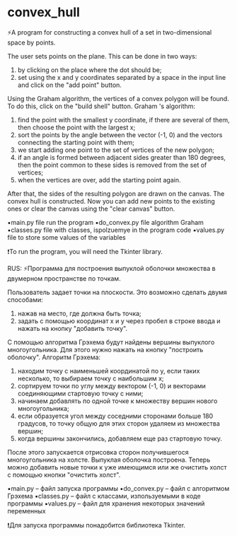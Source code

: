 # convex_hull
⚡️A program for constructing a convex hull of a set in two-dimensional space by points.

The user sets points on the plane. This can be done in two ways:
1) by clicking on the place where the dot should be;
2) set using the x and y coordinates separated by a space in the input line and click on the "add point" button.

Using the Graham algorithm, the vertices of a convex polygon will be found. To do this, click on the "build shell" button. Graham 's algorithm:
1) find the point with the smallest y coordinate, if there are several of them, then choose the point with the largest x;
2) sort the points by the angle between the vector (-1, 0) and the vectors connecting the starting point with them;
3) we start adding one point to the set of vertices of the new polygon;
4) if an angle is formed between adjacent sides greater than 180 degrees, then the point common to these sides is removed from the set of vertices;
5) when the vertices are over, add the starting point again.

After that, the sides of the resulting polygon are drawn on the canvas. The convex hull is constructed.
Now you can add new points to the existing ones or clear the canvas using the "clear canvas" button.

▪️main.py file run the program
▪️do_convex.py file algorithm Graham
▪️classes.py file with classes, ispolzuemye in the program code
▪️values.py file to store some values of the variables

❗️To run the program, you will need the Tkinter library.

RUS:
⚡️Программа для построения выпуклой оболочки множества в двумерном пространстве по точкам.

Пользователь задает точки на плоскости. Это возможно сделать двумя способами:
1) нажав на место, где должна быть точка;
2) задать с помощью координат x и y через пробел в строке ввода и нажать на кнопку "добавить точку".

С помощью алгоритма Грэхема будут найдены вершины выпуклого многоугольника. Для этого нужно нажать на кнопку "построить оболочку". Алгоритм Грэхема:
1) находим точку с наименьшей координатой по y, если таких несколько, то выбираем точку с наибольшим x;
2) сортируем точки по углу между вектором (-1, 0) и векторами соединяющими стартовую точку с ними;
3) начинаем добавлять по одной точке к множеству вершин нового многоугольника;
4) если образуется угол между соседними сторонами больше 180 градусов, то точку общую для этих сторон удаляем из множества вершин;
5) когда вершины закончились, добавляем еще раз стартовую точку.

После этого запускается отрисовка сторон получившегося многоугольника на холсте. Выпуклая оболочка построена.
Теперь можно добавить новые точки к уже имеющимся или же очистить холст с помощью кнопки "очистить холст".

▪️main.py – файл запуска программы
▪️do_convex.py – файл с алгоритмом Грэхема
▪️classes.py – файл с классами, изпользуемыми в коде программы
▪️values.py – файл для хранения некоторых значений переменных

❗️Для запуска программы понадобится библиотека Tkinter.
